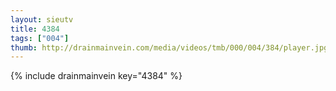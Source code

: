 ```yaml
--- 
layout: sieutv
title: 4384
tags: ["004"]
thumb: http://drainmainvein.com/media/videos/tmb/000/004/384/player.jpg
---
```

{% include drainmainvein key="4384" %} 
